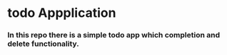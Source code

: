 # todo Appplication

### In this repo there is a simple todo app which completion and delete functionality.
